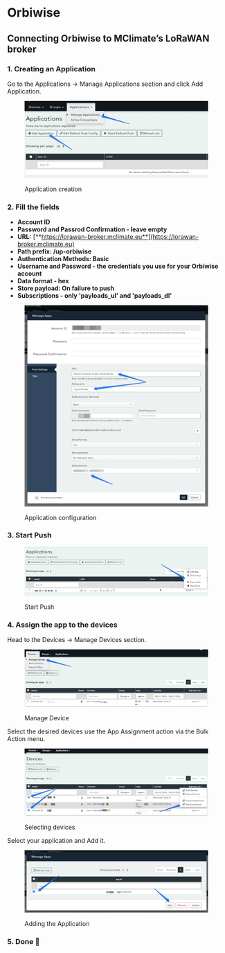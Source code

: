 # Orbiwise

## **Connecting Orbiwise to MClimate’s LoRaWAN broker**

### **1. Creating an Application**

Go to the Applications -> Manage Applications section and click Add Application.

<figure><img src="../.gitbook/assets/image (64).png" alt=""><figcaption><p>Application creation</p></figcaption></figure>

### **2. Fill the fields**

* **Account ID**&#x20;
* **Password and Passrod Confirmation - leave empty**
* **URL:** [**https://lorawan-broker.mclimate.eu**](https://lorawan-broker.mclimate.eu)
* **Path prefix: /up-orbiwise**
* **Authentication Methods: Basic**
* **Username and Password - the credentials you use for your Orbiwise account**
* **Data format - hex**
* **Store payload: On failure to push**
* **Subscriptions - only 'payloads\_ul' and 'payloads\_dl'**

<figure><img src="../.gitbook/assets/image (60).png" alt=""><figcaption><p>Application configuration</p></figcaption></figure>

### **3. Start Push**

<figure><img src="../.gitbook/assets/image (61).png" alt=""><figcaption><p>Start Push</p></figcaption></figure>

### **4. Assign the app to the devices**

Head to the Devices -> Manage Devices section.

<figure><img src="../.gitbook/assets/image (63).png" alt=""><figcaption><p>Manage Device</p></figcaption></figure>

Select the desired devices use the App Assignment action via the Bulk Action menu.

<figure><img src="../.gitbook/assets/image (68).png" alt=""><figcaption><p>Selecting devices</p></figcaption></figure>

Select your application and Add it.

<figure><img src="../.gitbook/assets/image (69).png" alt=""><figcaption><p>Adding the Application</p></figcaption></figure>

### 5. Done :tada:
